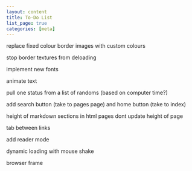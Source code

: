 ```yaml
---
layout: content
title: To-Do List
list_page: true
categories: [meta]
---
```


replace fixed colour border images with custom colours

stop border textures from deloading

implement new fonts

animate text

pull one status from a list of randoms (based on computer time?)

add search button (take to pages page) and home button (take to index)

height of markdown sections in html pages dont update height of page

tab between links

add reader mode

dynamic loading with mouse shake

browser frame